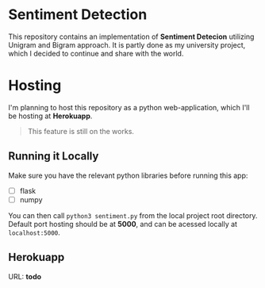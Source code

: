 # Sentiment Detection

This repository contains an implementation of **Sentiment Detecion** utilizing Unigram and Bigram approach. It is partly done as my university project, which I decided to continue and share with the world.

# Hosting

I'm planning to host this repository as a python web-application, which I'll be hosting at **Herokuapp**.
> This feature is still on the works.

## Running it Locally

Make sure you have the relevant python libraries before running this app:
 - [ ] flask
 - [ ] numpy
 
You can then call `python3 sentiment.py` from the local project root directory. Default port hosting should be at **5000**, and can be acessed locally at `localhost:5000`.

## Herokuapp
URL: **todo**
